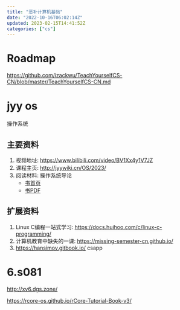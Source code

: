 ```yaml
---
title: "恶补计算机基础"
date: "2022-10-16T06:02:14Z"
updated: 2023-02-15T14:41:52Z
categories: ["cs"]
---
```

# Roadmap

https://github.com/izackwu/TeachYourselfCS-CN/blob/master/TeachYourselfCS-CN.md

#  jyy os

操作系统

## 主要资料

1. 视频地址: https://www.bilibili.com/video/BV1Xx4y1V7JZ
2. 课程主页: http://jyywiki.cn/OS/2023/
3. 阅读材料: 操作系统导论
    - [书首页](https://pages.cs.wisc.edu/~remzi/OSTEP/)
	- [书PDF](https://github.com/remzi-arpacidusseau/ostep-translations/tree/master/chinese)

## 扩展资料

1. Linux C编程一站式学习: https://docs.huihoo.com/c/linux-c-programming/
2. 计算机教育中缺失的一课: https://missing-semester-cn.github.io/
3. https://hansimov.gitbook.io/ csapp

# 6.s081

http://xv6.dgs.zone/


https://rcore-os.github.io/rCore-Tutorial-Book-v3/

